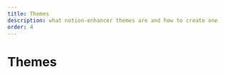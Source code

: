 ```yaml
---
title: Themes
description: what notion-enhancer themes are and how to create one
order: 4
---
```


# Themes
